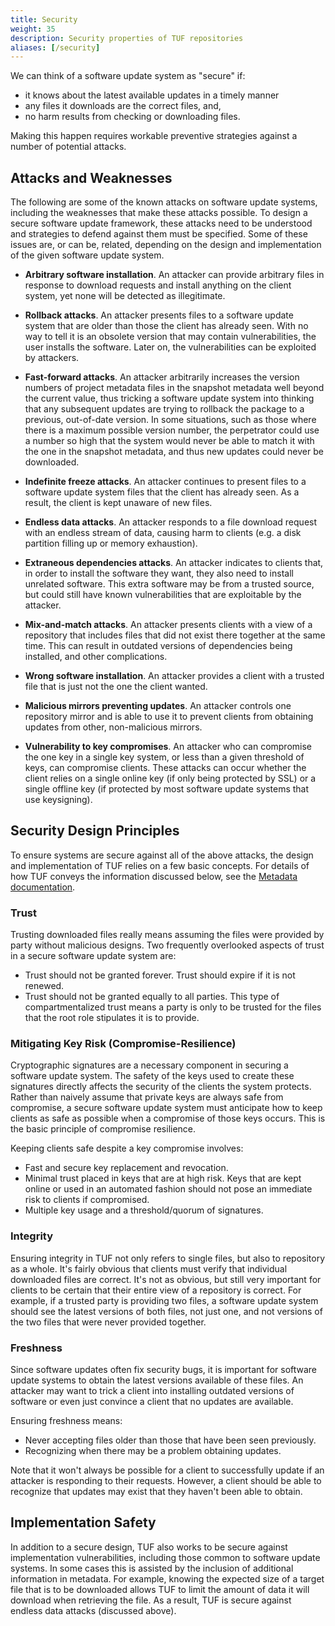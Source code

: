```yaml
---
title: Security
weight: 35
description: Security properties of TUF repositories
aliases: [/security]
---
```


We can think of a software update system as "secure" if:

- it knows about the latest available updates in a timely manner
- any files it downloads are the correct files, and,
- no harm results from checking or downloading files.

Making this happen requires workable preventive strategies against a number of
potential attacks.

## Attacks and Weaknesses

The following are some of the known attacks on software update systems,
including the weaknesses that make these attacks possible. To design a secure
software update framework, these attacks need to be understood and strategies to
defend against them must be specified. Some of these issues are, or can be,
related, depending on the design and implementation of the given software update
system.

- **Arbitrary software installation**. An attacker can provide arbitrary files
  in response to download requests and install anything on the client system,
  yet none will be detected as illegitimate.

- **Rollback attacks**. An attacker presents files to a software update system
  that are older than those the client has already seen. With no way to tell it
  is an obsolete version that may contain vulnerabilities, the user installs the
  software. Later on, the vulnerabilities can be exploited by attackers.

- **Fast-forward attacks**. An attacker arbitrarily increases the version
  numbers of project metadata files in the snapshot metadata well beyond the
  current value, thus tricking a software update system into thinking that any
  subsequent updates are trying to rollback the package to a previous,
  out-of-date version. In some situations, such as those where there is a
  maximum possible version number, the perpetrator could use a number so high
  that the system would never be able to match it with the one in the snapshot
  metadata, and thus new updates could never be downloaded.

- **Indefinite freeze attacks**. An attacker continues to present files to a
  software update system files that the client has already seen. As a result,
  the client is kept unaware of new files.

- **Endless data attacks**. An attacker responds to a file download request with
  an endless stream of data, causing harm to clients (e.g. a disk partition
  filling up or memory exhaustion).

- **Extraneous dependencies attacks**. An attacker indicates to clients that, in
  order to install the software they want, they also need to install unrelated
  software. This extra software may be from a trusted source, but could still
  have known vulnerabilities that are exploitable by the attacker.

- **Mix-and-match attacks**. An attacker presents clients with a view of a
  repository that includes files that did not exist there together at the same
  time. This can result in outdated versions of dependencies being installed,
  and other complications.

- **Wrong software installation**. An attacker provides a client with a trusted
  file that is just not the one the client wanted.

- **Malicious mirrors preventing updates**. An attacker controls one repository
  mirror and is able to use it to prevent clients from obtaining updates from
  other, non-malicious mirrors.

- **Vulnerability to key compromises**. An attacker who can compromise the one
  key in a single key system, or less than a given threshold of keys, can
  compromise clients. These attacks can occur whether the client relies on a
  single online key (if only being protected by SSL) or a single offline key (if
  protected by most software update systems that use keysigning).

## Security Design Principles

To ensure systems are secure against all of the above attacks, the design and
implementation of TUF relies on a few basic concepts. For details of how TUF
conveys the information discussed below, see the
[Metadata documentation](docs/overview/metadata).

### Trust

Trusting downloaded files really means assuming the files were provided by party
without malicious designs. Two frequently overlooked aspects of trust in a
secure software update system are:

- Trust should not be granted forever. Trust should expire if it is not renewed.
- Trust should not be granted equally to all parties. This type of
  compartmentalized trust means a party is only to be trusted for the files that
  the root role stipulates it is to provide.

### Mitigating Key Risk (Compromise-Resilience)

Cryptographic signatures are a necessary component in securing a software update
system. The safety of the keys used to create these signatures directly affects
the security of the clients the system protects. Rather than naively assume that
private keys are always safe from compromise, a secure software update system
must anticipate how to keep clients as safe as possible when a compromise of
those keys occurs. This is the basic principle of compromise resilience.

Keeping clients safe despite a key compromise involves:

- Fast and secure key replacement and revocation.
- Minimal trust placed in keys that are at high risk. Keys that are kept online
  or used in an automated fashion should not pose an immediate risk to clients
  if compromised.
- Multiple key usage and a threshold/quorum of signatures.

### Integrity

Ensuring integrity in TUF not only refers to single files, but also to
repository as a whole. It's fairly obvious that clients must verify that
individual downloaded files are correct. It's not as obvious, but still very
important for clients to be certain that their entire view of a repository is
correct. For example, if a trusted party is providing two files, a software
update system should see the latest versions of both files, not just one, and
not versions of the two files that were never provided together.

### Freshness

Since software updates often fix security bugs, it is important for software
update systems to obtain the latest versions available of these files. An
attacker may want to trick a client into installing outdated versions of
software or even just convince a client that no updates are available.

Ensuring freshness means:

- Never accepting files older than those that have been seen previously.
- Recognizing when there may be a problem obtaining updates.

Note that it won't always be possible for a client to successfully update if an
attacker is responding to their requests. However, a client should be able to
recognize that updates may exist that they haven't been able to obtain.

## Implementation Safety

In addition to a secure design, TUF also works to be secure against
implementation vulnerabilities, including those common to software update
systems. In some cases this is assisted by the inclusion of additional
information in metadata. For example, knowing the expected size of a target file
that is to be downloaded allows TUF to limit the amount of data it will download
when retrieving the file. As a result, TUF is secure against endless data
attacks (discussed above).
